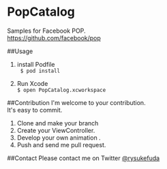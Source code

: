 PopCatalog
==========

Samples for Facebook POP.  
https://github.com/facebook/pop

##Usage

1. install Podfile  
``` $ pod install```

2. Run Xcode  
``` $ open PopCatalog.xcworkspace ```

##Contribution
I'm welcome to your contribution.  
It's easy to commit.

1. Clone and make your branch
2. Create your ViewController.
3. Develop your own animation .
4. Push and send me pull request.

##Contact
Please contact me on Twitter [@rysukefuda](https://twitter.com/ryusukefuda)
